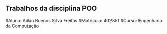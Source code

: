 ## Trabalhos da disciplina POO
#Aluno: Adan Buenos Silva Freitas
#Matricula: 402851
#Curso: Engenharia da Computação



